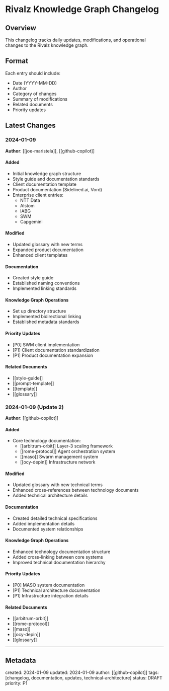 # Rivalz Knowledge Graph Changelog

## Overview
This changelog tracks daily updates, modifications, and operational changes to the Rivalz knowledge graph.

## Format
Each entry should include:
- Date (YYYY-MM-DD)
- Author
- Category of changes
- Summary of modifications
- Related documents
- Priority updates

## Latest Changes

### 2024-01-09
**Author**: [[joe-maristela]], [[github-copilot]]

#### Added
- Initial knowledge graph structure
- Style guide and documentation standards
- Client documentation template
- Product documentation (Sidelined.ai, Vord)
- Enterprise client entries:
  - NTT Data
  - Alstom
  - IABG
  - SWM
  - Capgemini

#### Modified
- Updated glossary with new terms
- Expanded product documentation
- Enhanced client templates

#### Documentation
- Created style guide
- Established naming conventions
- Implemented linking standards

#### Knowledge Graph Operations
- Set up directory structure
- Implemented bidirectional linking
- Established metadata standards

#### Priority Updates
- [P0] SWM client implementation
- [P1] Client documentation standardization
- [P1] Product documentation expansion

#### Related Documents
- [[style-guide]]
- [[prompt-template]]
- [[template]]
- [[glossary]]

### 2024-01-09 (Update 2)
**Author**: [[github-copilot]]

#### Added
- Core technology documentation:
  - [[arbitrum-orbit]] Layer-3 scaling framework
  - [[rome-protocol]] Agent orchestration system
  - [[maso]] Swarm management system
  - [[ocy-depin]] Infrastructure network

#### Modified
- Updated glossary with new technical terms
- Enhanced cross-references between technology documents
- Added technical architecture details

#### Documentation
- Created detailed technical specifications
- Added implementation details
- Documented system relationships

#### Knowledge Graph Operations
- Enhanced technology documentation structure
- Added cross-linking between core systems
- Improved technical documentation hierarchy

#### Priority Updates
- [P0] MASO system documentation
- [P1] Technical architecture documentation
- [P1] Infrastructure integration details

#### Related Documents
- [[arbitrum-orbit]]
- [[rome-protocol]]
- [[maso]]
- [[ocy-depin]]
- [[glossary]]

---
## Metadata
created: 2024-01-09
updated: 2024-01-09
author: [[github-copilot]]
tags: [changelog, documentation, updates, technical-architecture]
status: DRAFT
priority: P1